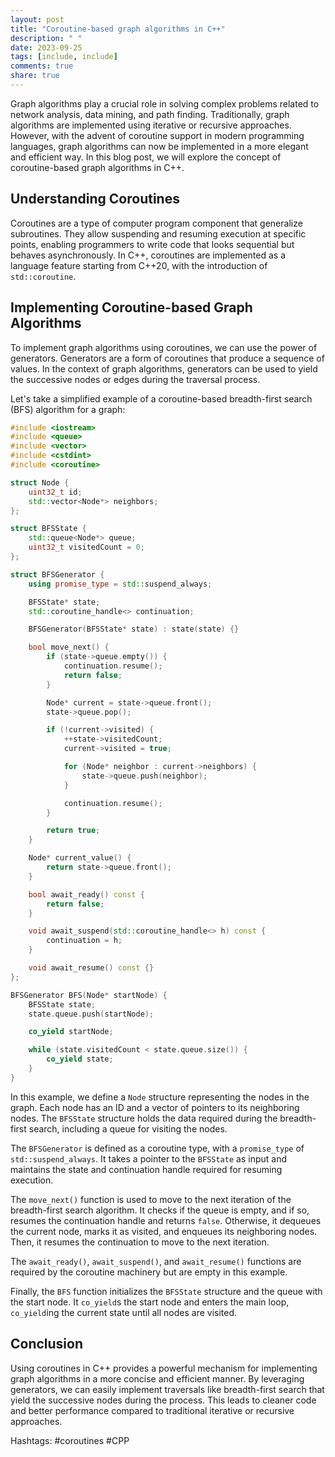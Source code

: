 ```yaml
---
layout: post
title: "Coroutine-based graph algorithms in C++"
description: " "
date: 2023-09-25
tags: [include, include]
comments: true
share: true
---
```


Graph algorithms play a crucial role in solving complex problems related to network analysis, data mining, and path finding. Traditionally, graph algorithms are implemented using iterative or recursive approaches. However, with the advent of coroutine support in modern programming languages, graph algorithms can now be implemented in a more elegant and efficient way. In this blog post, we will explore the concept of coroutine-based graph algorithms in C++.

## Understanding Coroutines

Coroutines are a type of computer program component that generalize subroutines. They allow suspending and resuming execution at specific points, enabling programmers to write code that looks sequential but behaves asynchronously. In C++, coroutines are implemented as a language feature starting from C++20, with the introduction of `std::coroutine`.

## Implementing Coroutine-based Graph Algorithms

To implement graph algorithms using coroutines, we can use the power of generators. Generators are a form of coroutines that produce a sequence of values. In the context of graph algorithms, generators can be used to yield the successive nodes or edges during the traversal process.

Let's take a simplified example of a coroutine-based breadth-first search (BFS) algorithm for a graph:

```cpp
#include <iostream>
#include <queue>
#include <vector>
#include <cstdint>
#include <coroutine>

struct Node {
    uint32_t id;
    std::vector<Node*> neighbors;
};

struct BFSState {
    std::queue<Node*> queue;
    uint32_t visitedCount = 0;
};

struct BFSGenerator {
    using promise_type = std::suspend_always;

    BFSState* state;
    std::coroutine_handle<> continuation;

    BFSGenerator(BFSState* state) : state(state) {}

    bool move_next() {
        if (state->queue.empty()) {
            continuation.resume();
            return false;
        }

        Node* current = state->queue.front();
        state->queue.pop();

        if (!current->visited) {
            ++state->visitedCount;
            current->visited = true;

            for (Node* neighbor : current->neighbors) {
                state->queue.push(neighbor);
            }

            continuation.resume();
        }

        return true;
    }

    Node* current_value() {
        return state->queue.front();
    }

    bool await_ready() const {
        return false;
    }

    void await_suspend(std::coroutine_handle<> h) const {
        continuation = h;
    }

    void await_resume() const {}
};

BFSGenerator BFS(Node* startNode) {
    BFSState state;
    state.queue.push(startNode);

    co_yield startNode;

    while (state.visitedCount < state.queue.size()) {
        co_yield state;
    }
}
```

In this example, we define a `Node` structure representing the nodes in the graph. Each node has an ID and a vector of pointers to its neighboring nodes. The `BFSState` structure holds the data required during the breadth-first search, including a queue for visiting the nodes.

The `BFSGenerator` is defined as a coroutine type, with a `promise_type` of `std::suspend_always`. It takes a pointer to the `BFSState` as input and maintains the state and continuation handle required for resuming execution.

The `move_next()` function is used to move to the next iteration of the breadth-first search algorithm. It checks if the queue is empty, and if so, resumes the continuation handle and returns `false`. Otherwise, it dequeues the current node, marks it as visited, and enqueues its neighboring nodes. Then, it resumes the continuation to move to the next iteration.

The `await_ready()`, `await_suspend()`, and `await_resume()` functions are required by the coroutine machinery but are empty in this example.

Finally, the `BFS` function initializes the `BFSState` structure and the queue with the start node. It `co_yield`s the start node and enters the main loop, `co_yield`ing the current state until all nodes are visited.

## Conclusion

Using coroutines in C++ provides a powerful mechanism for implementing graph algorithms in a more concise and efficient manner. By leveraging generators, we can easily implement traversals like breadth-first search that yield the successive nodes during the process. This leads to cleaner code and better performance compared to traditional iterative or recursive approaches.

Hashtags: #coroutines #CPP